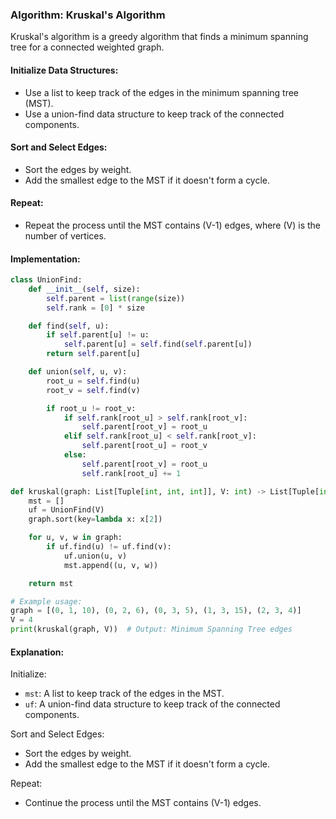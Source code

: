 ### Algorithm: Kruskal's Algorithm

Kruskal's algorithm is a greedy algorithm that finds a minimum spanning tree for a connected weighted graph.

#### Initialize Data Structures:

- Use a list to keep track of the edges in the minimum spanning tree (MST).
- Use a union-find data structure to keep track of the connected components.

#### Sort and Select Edges:

- Sort the edges by weight.
- Add the smallest edge to the MST if it doesn't form a cycle.

#### Repeat:

- Repeat the process until the MST contains \(V-1\) edges, where \(V\) is the number of vertices.

#### Implementation:

```py
class UnionFind:
    def __init__(self, size):
        self.parent = list(range(size))
        self.rank = [0] * size

    def find(self, u):
        if self.parent[u] != u:
            self.parent[u] = self.find(self.parent[u])
        return self.parent[u]

    def union(self, u, v):
        root_u = self.find(u)
        root_v = self.find(v)

        if root_u != root_v:
            if self.rank[root_u] > self.rank[root_v]:
                self.parent[root_v] = root_u
            elif self.rank[root_u] < self.rank[root_v]:
                self.parent[root_u] = root_v
            else:
                self.parent[root_v] = root_u
                self.rank[root_u] += 1

def kruskal(graph: List[Tuple[int, int, int]], V: int) -> List[Tuple[int, int, int]]:
    mst = []
    uf = UnionFind(V)
    graph.sort(key=lambda x: x[2])

    for u, v, w in graph:
        if uf.find(u) != uf.find(v):
            uf.union(u, v)
            mst.append((u, v, w))

    return mst

# Example usage:
graph = [(0, 1, 10), (0, 2, 6), (0, 3, 5), (1, 3, 15), (2, 3, 4)]
V = 4
print(kruskal(graph, V))  # Output: Minimum Spanning Tree edges
```

#### Explanation:

Initialize:

- `mst`: A list to keep track of the edges in the MST.
- `uf`: A union-find data structure to keep track of the connected components.

Sort and Select Edges:

- Sort the edges by weight.
- Add the smallest edge to the MST if it doesn't form a cycle.

Repeat:

- Continue the process until the MST contains \(V-1\) edges.
